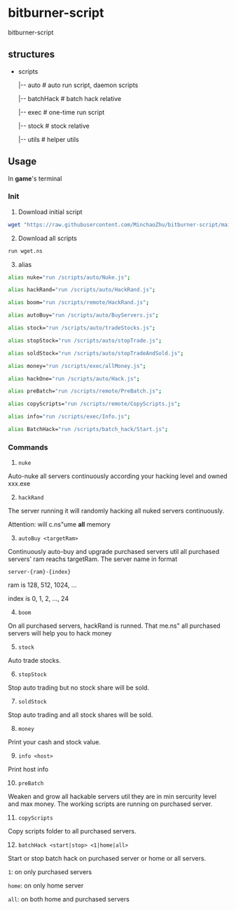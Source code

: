 # bitburner-script
bitburner-script

## structures
- scripts

    |-- auto        # auto run script, daemon scripts
    
    |-- batchHack   # batch hack relative

    |-- exec        # one-time run script 
    
    |-- stock       # stock relative
    
    |-- utils       # helper utils
    
## Usage
 In **game**'s terminal
### Init
1. Download initial script

```bash
wget "https://raw.githubusercontent.com/MinchaoZhu/bitburner-script/main/scripts/wget.js" wget.js
```

2. Download all scripts

```bash
run wget.ns
```

3. alias

```bash
alias nuke="run /scripts/auto/Nuke.js";

alias hackRand="run /scripts/auto/HackRand.js";

alias boom="run /scripts/remote/HackRand.js";

alias autoBuy="run /scripts/auto/BuyServers.js";

alias stock="run /scripts/auto/tradeStocks.js";

alias stopStock="run /scripts/auto/stopTrade.js";

alias soldStock="run /scripts/auto/stopTradeAndSold.js";

alias money="run /scripts/exec/allMoney.js";

alias hackOne="run /scripts/auto/Hack.js";

alias preBatch="run /scripts/remote/PreBatch.js";

alias copyScripts="run /scripts/remote/CopyScripts.js";

alias info="run /scripts/exec/Info.js";

alias BatchHack="run /scripts/batch_hack/Start.js";
```
### Commands
1. ```nuke```

Auto-nuke all servers continuously according your hacking level and owned xxx.exe

2. ```hackRand```

The server running it will randomly hacking all nuked servers continuously.

Attention: will c.ns"ume **all** memory

3. ```autoBuy <targetRam>```

Continuously auto-buy and upgrade purchased servers util all purchased servers' ram reachs targetRam. The server name in format 
```
server-{ram}-{index}
```

ram is 128, 512, 1024, ...

index is 0, 1, 2, ..., 24

4. ```boom```

On all purchased servers, hackRand is runned. That me.ns" all purchased servers will help you to hack money

5. ```stock```

Auto trade stocks.

6. ```stopStock```

Stop auto trading but no stock share will be sold.

7. ```soldStock```

Stop auto trading and all stock shares will be sold.

8. ```money```

Print your cash and stock value.

9. ```info <host>```

Print host info

10. ```preBatch```

Weaken and grow all hackable servers util they are in min sercurity level and max money. The working scripts are running on purchased server.

11. ```copyScripts```

Copy scripts folder to all purchased servers.

12. ```batchHack <start|stop> <1|home|all>```

Start or stop batch hack on purchased server or home or all servers.

```1```: on only purchased servers

```home```: on only home server

```all```: on both home and purchased servers

